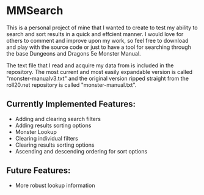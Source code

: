 # MMSearch
This is a personal project of mine that I wanted to create to test my ability
to search and sort results in a quick and effcient manner. I would love for
others to comment and improve upon my work, so feel free to download and play
with the source code or just to have a tool for searching through the base
Dungeons and Dragons 5e Monster Manual.

The text file that I read and acquire my data from is included in the repository.
The most current and most easily expandable version is called "monster-manualv3.txt"
and the original version ripped straight from the roll20.net repository is called
"monster-manual.txt".

Currently Implemented Features:
-------------------------------
* Adding and clearing search filters
* Adding results sorting options
* Monster Lookup
* Clearing individual filters
* Clearing results sorting options
* Ascending and descending ordering for sort options

Future Features:
----------------
* More robust lookup information
